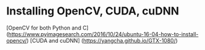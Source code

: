 # Installing OpenCV, CUDA, cuDNN

[OpenCV for both Python and  C] (https://www.pyimagesearch.com/2016/10/24/ubuntu-16-04-how-to-install-opencv/)
[CUDA and cuDNN] (https://yangcha.github.io/GTX-1080/)
